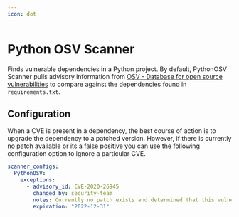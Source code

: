 ```yaml
---
icon: dot
---
```

# Python OSV Scanner

Finds vulnerable dependencies in a Python project. By default, PythonOSV Scanner pulls advisory information from [OSV - Database for open source vulnerabilities](https://osv.dev/) to compare against the dependencies found in `requirements.txt`.

## Configuration

When a CVE is present in a dependency, the best course of action is to upgrade the dependency to a patched version. However, if there is currently no patch available or its a false positive you can use the following configuration option to ignore a particular CVE.

```yaml
scanner_configs:
  PythonOSV:
    exceptions:
      - advisory_id: CVE-2020-26945
        changed_by: security-team
        notes: Currently no patch exists and determined that this vulnerability is not exploitable.
        expiration: "2022-12-31"
```
